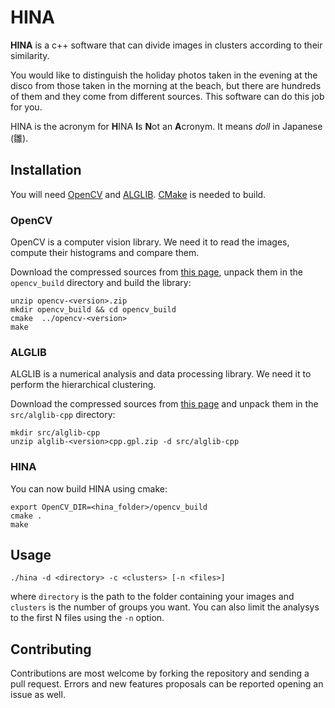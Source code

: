 # HINA

**HINA** is a c++ software that can divide images in clusters according to their similarity.

You would like to distinguish the holiday photos taken in the evening at the disco from those taken in the morning at the beach, but there are hundreds of them and they come from different sources. This software can do this job for you.

HINA is the acronym for **H**INA **I**s **N**ot an **A**cronym. It means *doll* in Japanese (雛).

## Installation
You will need [OpenCV](https://opencv.org/ "OpenCV") and [ALGLIB](https://www.alglib.net). [CMake](https://cmake.org/) is needed to build.

### OpenCV
OpenCV is a computer vision library. We need it to read the images, compute their histograms and compare them.

Download the compressed sources from [this page](https://github.com/opencv/opencv/releases), unpack them in the `opencv_build` directory and build the library:
```
unzip opencv-<version>.zip
mkdir opencv_build && cd opencv_build
cmake  ../opencv-<version>
make
```
### ALGLIB
ALGLIB is a numerical analysis and data processing library. We need it to perform the hierarchical clustering.

Download the compressed sources from [this page](https://www.alglib.net/download.php#cpp) and unpack them in the `src/alglib-cpp` directory:
```
mkdir src/alglib-cpp
unzip alglib-<version>cpp.gpl.zip -d src/alglib-cpp
```

### HINA
You can now build HINA using cmake:
```
export OpenCV_DIR=<hina_folder>/opencv_build
cmake .
make
```

## Usage
```
./hina -d <directory> -c <clusters> [-n <files>]
```
where `directory` is the path to the folder containing your images and `clusters` is the number of groups you want. You can also limit the analysys to the first N files using the `-n` option.

## Contributing
Contributions are most welcome by forking the repository and sending a pull request. Errors and new features proposals can be reported opening an issue as well.

